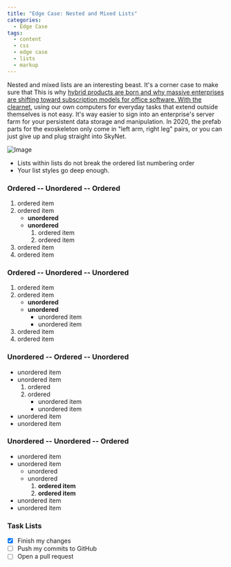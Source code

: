 ```yaml
---
title: "Edge Case: Nested and Mixed Lists"
categories:
  - Edge Case
tags:
  - content
  - css
  - edge case
  - lists
  - markup
---
```


Nested and mixed lists are an interesting beast. It's a corner case to make sure that
This is why [hybrid products are born and why massive enterprises are shifting toward subscription models for office software. With the clearnet](http://reddit.com/), using our own computers for everyday tasks that extend outside themselves is not easy. It's way easier to sign into an enterprise's server farm for your persistent data storage and manipulation. In 2020, the prefab parts for the exoskeleton only come in "left arm, right leg" pairs, or you can just give up and plug straight into SkyNet.

![Image](https://lh3.googleusercontent.com/proxy/7yll1Cp88NizW9046-MGhzF_BmHZyidqES29tsFgO4-o_HTRXV6ZhihzevEpN7dk-_o5cwOUk2Ga8eXcwrNmgmVuEjVZ8PHIktM0S_sV5SHvnouPsr0Onn5ElsFw4wcJfqZyvk1AJ20)

* Lists within lists do not break the ordered list numbering order
* Your list styles go deep enough.

### Ordered -- Unordered -- Ordered

1. ordered item
2. ordered item 
   * **unordered**
   * **unordered** 
     1. ordered item
     2. ordered item
3. ordered item
4. ordered item

### Ordered -- Unordered -- Unordered

1. ordered item
2. ordered item 
   * **unordered**
   * **unordered** 
     * unordered item
     * unordered item
3. ordered item
4. ordered item

### Unordered -- Ordered -- Unordered

* unordered item
* unordered item 
  1. ordered
  2. ordered 
     * unordered item
     * unordered item
* unordered item
* unordered item

### Unordered -- Unordered -- Ordered

* unordered item
* unordered item 
  * unordered
  * unordered 
    1. **ordered item**
    2. **ordered item**
* unordered item
* unordered item

### Task Lists

- [x] Finish my changes
- [ ] Push my commits to GitHub
- [ ] Open a pull request